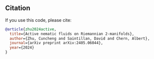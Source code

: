 ## Citation

If you use this code, please cite:

```bibtex
@article{zhu2024active,
  title={Active nematic fluids on Riemannian 2-manifolds},
  author={Zhu, Cuncheng and Saintillan, David and Chern, Albert},
  journal={arXiv preprint arXiv:2405.06044},
  year={2024}
}
